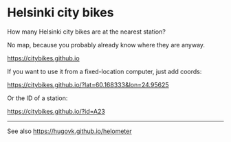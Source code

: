 # Helsinki city bikes

How many Helsinki city bikes are at the nearest station?

No map, because you probably already know where they are anyway.

https://citybikes.github.io

If you want to use it from a fixed-location computer, just add coords:

https://citybikes.github.io/?lat=60.168333&lon=24.95625

Or the ID of a station:

https://citybikes.github.io/?id=A23

---

See also https://hugovk.github.io/helometer
